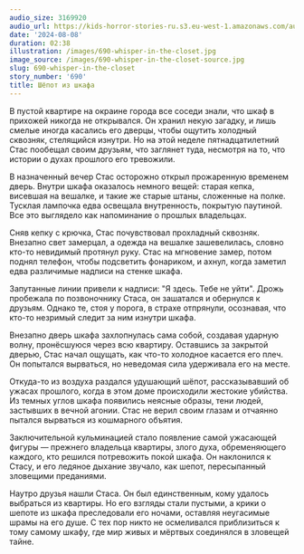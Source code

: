```yaml
---
audio_size: 3169920
audio_url: https://kids-horror-stories-ru.s3.eu-west-1.amazonaws.com/audio/690-whisper-in-the-closet.mp3
date: '2024-08-08'
duration: 02:38
illustration: /images/690-whisper-in-the-closet.jpg
image_source: /images/690-whisper-in-the-closet-source.jpg
slug: 690-whisper-in-the-closet
story_number: '690'
title: Шёпот из шкафа
---
```


В пустой квартире на окраине города все соседи знали, что шкаф в прихожей никогда не открывался. Он хранил некую загадку, и лишь смелые иногда касались его дверцы, чтобы ощутить холодный сквозняк, стелящийся изнутри. Но на этой неделе пятнадцатилетний Стас пообещал своим друзьям, что заглянет туда, несмотря на то, что истории о духах прошлого его тревожили.

В назначенный вечер Стас осторожно открыл прожаренную временем дверь. Внутри шкафа оказалось немного вещей: старая кепка, висевшая на вешалке, и такие же старые штаны, сложенные на полке. Тусклая лампочка едва освещала внутренность, покрытую паутиной. Все это выглядело как напоминание о прошлых владельцах.

Сняв кепку с крючка, Стас почувствовал прохладный сквозняк. Внезапно свет замерцал, а одежда на вешалке зашевелилась, словно кто-то невидимый протянул руку. Стас на мгновение замер, потом поднял телефон, чтобы подсветить фонариком, и ахнул, когда заметил едва различимые надписи на стенке шкафа.

Запутанные линии привели к надписи: "Я здесь. Тебе не уйти". Дрожь пробежала по позвоночнику Стаса, он зашатался и обернулся к друзьям. Однако те, стоя у порога, в страхе отпрянули, осознавая, что кто-то незримый следит за ним изнутри шкафа.

Внезапно дверь шкафа захлопнулась сама собой, создавая ударную волну, пронёсшуюся через всю квартиру. Оставшись за закрытой дверью, Стас начал ощущать, как что-то холодное касается его плеч. Он попытался вырваться, но неведомая сила удерживала его на месте.

Откуда-то из воздуха раздался удушающий шёпот, рассказывавший об ужасах прошлого, когда в этом доме происходили жестокие убийства. Из темных углов шкафа появились неясные образы, тени людей, застывших в вечной агонии. Стас не верил своим глазам и отчаянно пытался вырваться из кошмарного объятия.

Заключительной кульминацией стало появление самой ужасающей фигуры — прежнего владельца квартиры, злого духа, обременяющего каждого, кто решился потревожить покой шкафа. Он наклонился к Стасу, и его ледяное дыхание звучало, как шепот, пересыпанный зловещими преданиями.

Наутро друзья нашли Стаса. Он был единственным, кому удалось выбраться из квартиры. Но его взгляды стали пустыми, а крики о шепоте из шкафа преследовали его ночами, оставляя неугасимые шрамы на его душе. С тех пор никто не осмеливался приблизиться к тому самому шкафу, где мир живых и мёртвых соединялся в зловещей тайне.